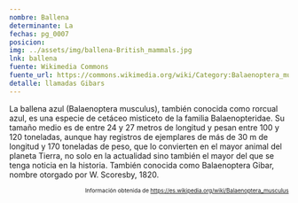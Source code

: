 ```yaml
---
nombre: Ballena
determinante: La
fechas: pg_0007
posicion: 
img: ../assets/img/ballena-British_mammals.jpg
lnk: ballena
fuente: Wikimedia Commons
fuente_url: https://commons.wikimedia.org/wiki/Category:Balaenoptera_musculus_(illustrations)#/media/File:British_mammals_(Pl._43)_(21269607064).jpg
detalle: llamadas Gibars
---
```


<p>La ballena azul (Balaenoptera musculus), también conocida como rorcual azul, es una especie de cetáceo misticeto de la familia Balaenopteridae. Su tamaño medio es de entre 24 y 27 metros de longitud y pesan entre 100 y 120 toneladas, aunque hay registros de ejemplares de más de 30 m de longitud y 170 toneladas de peso, que lo convierten en el mayor animal del planeta Tierra, no solo en la actualidad sino también el mayor del que se tenga noticia en la historia. También conocida como Balaenoptera Gibar, nombre otorgado por W. Scoresby, 1820.</p>
<p style="font-size: 10px; text-align:right;">Información obtenida de <a href="https://es.wikipedia.org/wiki/Balaenoptera_musculus" target="_blank">https://es.wikipedia.org/wiki/Balaenoptera_musculus</a>
